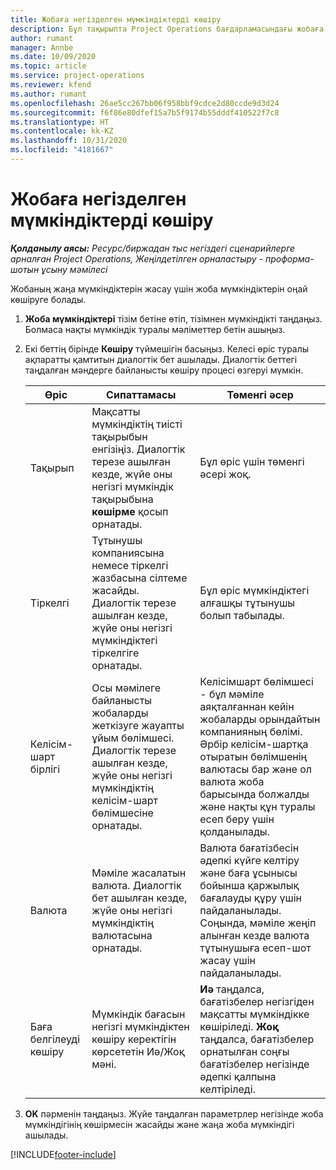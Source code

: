 ```yaml
---
title: Жобаға негізделген мүмкіндіктерді көшіру
description: Бұл тақырыпта Project Operations бағдарламасындағы жобаға негізделген мүмкіндіктерді көшіру туралы ақпарат берілген.
author: rumant
manager: Annbe
ms.date: 10/09/2020
ms.topic: article
ms.service: project-operations
ms.reviewer: kfend
ms.author: rumant
ms.openlocfilehash: 26ae5cc267bb06f958bbf9cdce2d80ccde9d3d24
ms.sourcegitcommit: f6f86e80dfef15a7b5f9174b55dddf410522f7c8
ms.translationtype: HT
ms.contentlocale: kk-KZ
ms.lasthandoff: 10/31/2020
ms.locfileid: "4181667"
---
```

# <a name="copy-project-based-opportunities"></a>Жобаға негізделген мүмкіндіктерді көшіру

_**Қолданылу аясы:** Ресурс/биржадан тыс негіздегі сценарийлерге арналған Project Operations, Жеңілдетілген орналастыру - проформа-шотын ұсыну мәмілесі_


Жобаның жаңа мүмкіндіктерін жасау үшін жоба мүмкіндіктерін оңай көшіруге болады. 

1. **Жоба мүмкіндіктері** тізім бетіне өтіп, тізімнен мүмкіндікті таңдаңыз. Болмаса нақты мүмкіндік туралы мәліметтер бетін ашыңыз. 
2. Екі беттің бірінде **Көшіру** түймешігін басыңыз. Келесі өріс туралы ақпаратты қамтитын диалогтік бет ашылады. Диалогтік беттегі таңдалған мәндерге байланысты көшіру процесі өзгеруі мүмкін.

    | **Өріс** | **Сипаттамасы** | **Төменгі әсер** |
    | --- | --- | --- |
    | Тақырып | Мақсатты мүмкіндіктің тиісті тақырыбын енгізіңіз. Диалогтік терезе ашылған кезде, жүйе оны негізгі мүмкіндік тақырыбына **көшірме** қосып орнатады. | Бұл өріс үшін төменгі әсері жоқ. |
    | Тіркелгі | Тұтынушы компаниясына немесе тіркелгі жазбасына сілтеме жасайды. Диалогтік терезе ашылған кезде, жүйе оны негізгі мүмкіндіктегі тіркелгіге орнатады. | Бұл өріс мүмкіндіктегі алғашқы тұтынушы болып табылады. |
    | Келісім-шарт бірлігі | Осы мәмілеге байланысты жобаларды жеткізуге жауапты ұйым бөлімшесі. Диалогтік терезе ашылған кезде, жүйе оны негізгі мүмкіндіктің келісім-шарт бөлімшесіне орнатады. | Келісімшарт бөлімшесі - бұл мәміле аяқталғаннан кейін жобаларды орындайтын компанияның бөлімі. Әрбір келісім-шартқа отыратын бөлімшенің валютасы бар және ол валюта жоба барысында болжалды және нақты құн туралы есеп беру үшін қолданылады. |
    | Валюта | Мәміле жасалатын валюта. Диалогтік бет ашылған кезде, жүйе оны негізгі мүмкіндіктің валютасына орнатады. | Валюта бағатізбесін әдепкі күйге келтіру және баға ұсынысы бойынша қаржылық бағалауды құру үшін пайдаланылады. Соңында, мәміле жеңіп алынған кезде валюта тұтынушыға есеп-шот жасау үшін пайдаланылады. |
    | Баға белгілеуді көшіру | Мүмкіндік бағасын негізгі мүмкіндіктен көшіру керектігін көрсететін Иә/Жоқ мәні. | **Иә** таңдалса, бағатізбелер негізгіден мақсатты мүмкіндікке көшіріледі. **Жоқ** таңдалса, бағатізбелер орнатылған соңғы бағатізбелер негізінде әдепкі қалпына келтіріледі. |

3. **OK** пәрменін таңдаңыз. Жүйе таңдалған параметрлер негізінде жоба мүмкіндігінің көшірмесін жасайды және жаңа жоба мүмкіндігі ашылады.


[!INCLUDE[footer-include](../includes/footer-banner.md)]